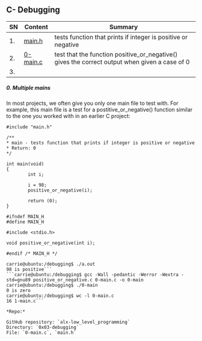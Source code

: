 ## C- Debugging
| SN | Content | Summary |
| ------ | ------ | ------ |
|1. |[main.h](main.h) |tests function that prints if integer is positive or negative |
|2. | [0-main.c](0-main.c)|test that the function positive_or_negative() gives the correct output when given a case of 0|
|3. |

##### 0. Multiple mains
In most projects, we often give you only one main file to test with. For example, this main file is a test for a postitive_or_negative() function similar to the one you worked with in an earlier C project:
```carrie@ubuntu:/debugging$ cat main.c
#include "main.h"

/**
* main - tests function that prints if integer is positive or negative
* Return: 0
*/

int main(void)
{
        int i;

        i = 98;
        positive_or_negative(i);

        return (0);
} 
```
```carrie@ubuntu:/debugging$ cat main.h
#ifndef MAIN_H
#define MAIN_H

#include <stdio.h>

void positive_or_negative(int i);

#endif /* MAIN_H */
```
```carrie@ubuntu:/debugging$ gcc -Wall -pedantic -Werror -Wextra -std=gnu89 positive_or_negative.c main.c
carrie@ubuntu:/debugging$ ./a.out
98 is positive```
```carrie@ubuntu:/debugging$ gcc -Wall -pedantic -Werror -Wextra -std=gnu89 positive_or_negative.c 0-main.c -o 0-main
carrie@ubuntu:/debugging$ ./0-main
0 is zero
carrie@ubuntu:/debugging$ wc -l 0-main.c
16 1-main.c```

*Repo:*

GitHub repository: `alx-low_level_programming`
Directory: `0x03-debugging`
File: `0-main.c`, `main.h`

